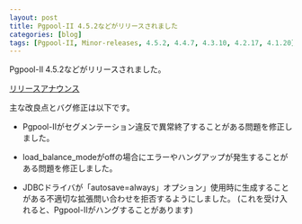 ```yaml
---
layout: post
title: Pgpool-II 4.5.2などがリリースされました
categories: [blog]
tags: [Pgpool-II, Minor-releases, 4.5.2, 4.4.7, 4.3.10, 4.2.17, 4.1.20]
---
```

Pgpool-II 4.5.2などがリリースされました。

[リリースアナウンス](https://www.pgpool.net/mediawiki/jp/index.php/%E3%83%A1%E3%82%A4%E3%83%B3%E3%83%9A%E3%83%BC%E3%82%B8#Pgpool-II_4.5.2.2C_4.4.7.2C_4.3.10.2C_4.2.17.2C_4.1.20_.E3.81.8C.E3.83.AA.E3.83.AA.E3.83.BC.E3.82.B9.E3.81.95.E3.82.8C.E3.81.BE.E3.81.97.E3.81.9F_.282024.2F05.2F16.29_2)

主な改良点とバグ修正は以下です。

- Pgpool-IIがセグメンテーション違反で異常終了することがある問題を修正しました。

- load_balance_modeがoffの場合にエラーやハングアップが発生することがある問題を修正しました。

- JDBCドライバが「autosave=always」オプション」使用時に生成することがある不適切な拡張問い合わせを拒否するようにしました。
  (これを受け入れると、Pgpool-IIがハングすることがあります)
